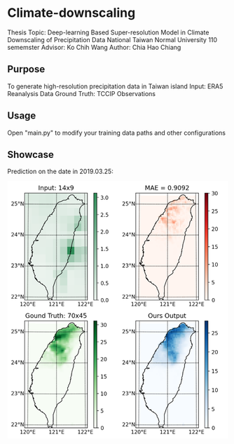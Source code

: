 # Climate-downscaling
Thesis Topic: Deep-learning Based Super-resolution Model in Climate Downscaling of Precipitation Data
National Taiwan Normal University 110 sememster
Advisor: Ko Chih Wang
Author: Chia Hao Chiang

## Purpose
To generate high-resolution precipitation data in Taiwan island
Input: ERA5 Reanalysis Data
Ground Truth: TCCIP Observations

## Usage
Open "main.py" to modify your training data paths and other configurations

## Showcase
Prediction on the date in 2019.03.25:

![image](https://github.com/AugChiang/Climate-downscaling/blob/main/Example_20190325.png)

